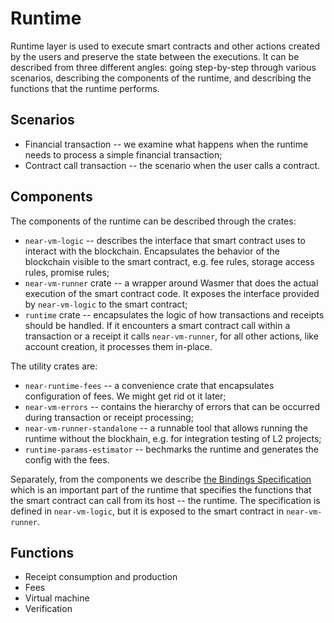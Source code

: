 # Runtime

Runtime layer is used to execute smart contracts and other actions created by the users and preserve the state between the executions.
It can be described from three different angles: going step-by-step through various scenarios, describing the components
of the runtime, and describing the functions that the runtime performs.

## Scenarios

* Financial transaction -- we examine what happens when the runtime needs to process a simple financial transaction;
* Contract call transaction -- the scenario when the user calls a contract.

## Components
The components of the runtime can be described through the crates:
* `near-vm-logic` -- describes the interface that smart contract uses to interact with the blockchain.
Encapsulates the behavior of the blockchain visible to the smart contract, e.g. fee rules, storage access rules, promise rules;
* `near-vm-runner` crate -- a wrapper around Wasmer that does the actual execution of the smart contract code. It exposes the
interface provided by `near-vm-logic` to the smart contract;
* `runtime` crate -- encapsulates the logic of how transactions and receipts should be handled. If it encounters
a smart contract call within a transaction or a receipt it calls `near-vm-runner`, for all other actions, like account
creation, it processes them in-place.

The utility crates are:
* `near-runtime-fees` -- a convenience crate that encapsulates configuration of fees. We might get rid ot it later;
* `near-vm-errors` -- contains the hierarchy of errors that can be occurred during transaction or receipt processing;
* `near-vm-runner-standalone` -- a runnable tool that allows running the runtime without the blockhain, e.g. for
integration testing of L2 projects;
* `runtime-params-estimator` -- bechmarks the runtime and generates the config with the fees.

Separately, from the components we describe [the Bindings Specification](BindingsSpec/BindingsSpec.md) which is an
important part of the runtime that specifies the functions that the smart contract can call from its host -- the runtime.
The specification is defined in `near-vm-logic`, but it is exposed to the smart contract in `near-vm-runner`.

## Functions

* Receipt consumption and production
* Fees
* Virtual machine
* Verification

